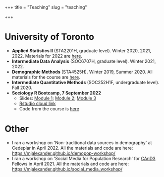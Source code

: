 +++
title = "Teaching"
slug = "teaching"

+++


# University of Toronto
- **Applied Statistics II** (STA2201H, graduate level). Winter 2020, 2021, 2022. Materials for 2022 are [here](https://github.com/MJAlexander/applied-stats-2022). 
- **Intermediate Data Analysis** (SOC6707H, graduate level). Winter 2021, 2022. 
- **Demographic Methods** (STA4525H). Winter 2019, Summer 2020. All materials for the course are [here](https://github.com/MJAlexander/demographic-methods).
- **Intermediate Quantitative Methods** (SOC252H1F, undergraduate level). Fall 2020.
- **Sociology R Bootcamp, 7 September 2022** 
    + Slides: [Module 1](/pdf/1_intro.pdf); [Module 2](/pdf/2_tidy.pdf); [Module 3](/pdf/3_ggplot.pdf)
    + [Rstudio cloud link](https://rstudio.cloud/content/4459414)
    + Code from the course is [here](/code.R)

# Other

- I ran a workshop on 'Non-traditional data sources in demography' at Cedeplar in April 2022. All the materials and code are here: https://mjalexander.github.io/demopop-workshop/
- I ran a workshop on 'Social Media for Population Research' for [CAnD3](https://www.mcgill.ca/cand3/) Fellows in April 2021. All the materials and code are here: https://mjalexander.github.io/social_media_workshop/